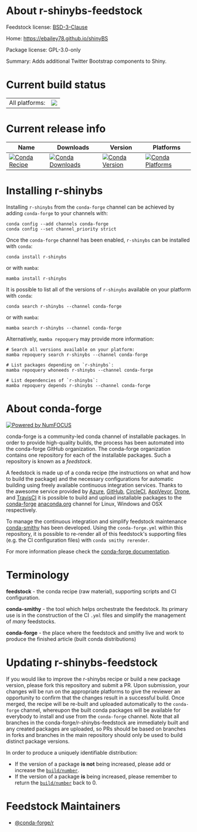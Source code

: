 About r-shinybs-feedstock
=========================

Feedstock license: [BSD-3-Clause](https://github.com/conda-forge/r-shinybs-feedstock/blob/main/LICENSE.txt)

Home: https://ebailey78.github.io/shinyBS

Package license: GPL-3.0-only

Summary: Adds additional Twitter Bootstrap components to Shiny.

Current build status
====================


<table><tr><td>All platforms:</td>
    <td>
      <a href="https://dev.azure.com/conda-forge/feedstock-builds/_build/latest?definitionId=1610&branchName=main">
        <img src="https://dev.azure.com/conda-forge/feedstock-builds/_apis/build/status/r-shinybs-feedstock?branchName=main">
      </a>
    </td>
  </tr>
</table>

Current release info
====================

| Name | Downloads | Version | Platforms |
| --- | --- | --- | --- |
| [![Conda Recipe](https://img.shields.io/badge/recipe-r--shinybs-green.svg)](https://anaconda.org/conda-forge/r-shinybs) | [![Conda Downloads](https://img.shields.io/conda/dn/conda-forge/r-shinybs.svg)](https://anaconda.org/conda-forge/r-shinybs) | [![Conda Version](https://img.shields.io/conda/vn/conda-forge/r-shinybs.svg)](https://anaconda.org/conda-forge/r-shinybs) | [![Conda Platforms](https://img.shields.io/conda/pn/conda-forge/r-shinybs.svg)](https://anaconda.org/conda-forge/r-shinybs) |

Installing r-shinybs
====================

Installing `r-shinybs` from the `conda-forge` channel can be achieved by adding `conda-forge` to your channels with:

```
conda config --add channels conda-forge
conda config --set channel_priority strict
```

Once the `conda-forge` channel has been enabled, `r-shinybs` can be installed with `conda`:

```
conda install r-shinybs
```

or with `mamba`:

```
mamba install r-shinybs
```

It is possible to list all of the versions of `r-shinybs` available on your platform with `conda`:

```
conda search r-shinybs --channel conda-forge
```

or with `mamba`:

```
mamba search r-shinybs --channel conda-forge
```

Alternatively, `mamba repoquery` may provide more information:

```
# Search all versions available on your platform:
mamba repoquery search r-shinybs --channel conda-forge

# List packages depending on `r-shinybs`:
mamba repoquery whoneeds r-shinybs --channel conda-forge

# List dependencies of `r-shinybs`:
mamba repoquery depends r-shinybs --channel conda-forge
```


About conda-forge
=================

[![Powered by
NumFOCUS](https://img.shields.io/badge/powered%20by-NumFOCUS-orange.svg?style=flat&colorA=E1523D&colorB=007D8A)](https://numfocus.org)

conda-forge is a community-led conda channel of installable packages.
In order to provide high-quality builds, the process has been automated into the
conda-forge GitHub organization. The conda-forge organization contains one repository
for each of the installable packages. Such a repository is known as a *feedstock*.

A feedstock is made up of a conda recipe (the instructions on what and how to build
the package) and the necessary configurations for automatic building using freely
available continuous integration services. Thanks to the awesome service provided by
[Azure](https://azure.microsoft.com/en-us/services/devops/), [GitHub](https://github.com/),
[CircleCI](https://circleci.com/), [AppVeyor](https://www.appveyor.com/),
[Drone](https://cloud.drone.io/welcome), and [TravisCI](https://travis-ci.com/)
it is possible to build and upload installable packages to the
[conda-forge](https://anaconda.org/conda-forge) [anaconda.org](https://anaconda.org/)
channel for Linux, Windows and OSX respectively.

To manage the continuous integration and simplify feedstock maintenance
[conda-smithy](https://github.com/conda-forge/conda-smithy) has been developed.
Using the ``conda-forge.yml`` within this repository, it is possible to re-render all of
this feedstock's supporting files (e.g. the CI configuration files) with ``conda smithy rerender``.

For more information please check the [conda-forge documentation](https://conda-forge.org/docs/).

Terminology
===========

**feedstock** - the conda recipe (raw material), supporting scripts and CI configuration.

**conda-smithy** - the tool which helps orchestrate the feedstock.
                   Its primary use is in the construction of the CI ``.yml`` files
                   and simplify the management of *many* feedstocks.

**conda-forge** - the place where the feedstock and smithy live and work to
                  produce the finished article (built conda distributions)


Updating r-shinybs-feedstock
============================

If you would like to improve the r-shinybs recipe or build a new
package version, please fork this repository and submit a PR. Upon submission,
your changes will be run on the appropriate platforms to give the reviewer an
opportunity to confirm that the changes result in a successful build. Once
merged, the recipe will be re-built and uploaded automatically to the
`conda-forge` channel, whereupon the built conda packages will be available for
everybody to install and use from the `conda-forge` channel.
Note that all branches in the conda-forge/r-shinybs-feedstock are
immediately built and any created packages are uploaded, so PRs should be based
on branches in forks and branches in the main repository should only be used to
build distinct package versions.

In order to produce a uniquely identifiable distribution:
 * If the version of a package **is not** being increased, please add or increase
   the [``build/number``](https://docs.conda.io/projects/conda-build/en/latest/resources/define-metadata.html#build-number-and-string).
 * If the version of a package **is** being increased, please remember to return
   the [``build/number``](https://docs.conda.io/projects/conda-build/en/latest/resources/define-metadata.html#build-number-and-string)
   back to 0.

Feedstock Maintainers
=====================

* [@conda-forge/r](https://github.com/conda-forge/r/)

